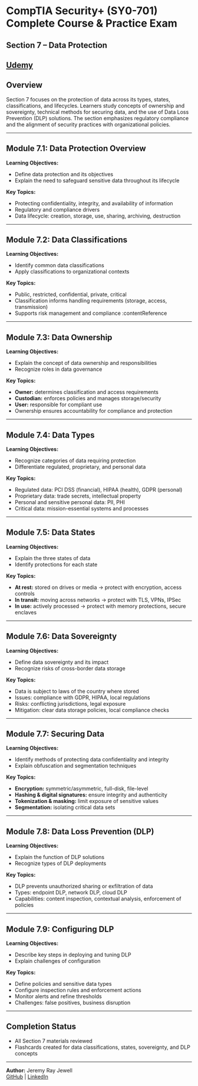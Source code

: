 # CompTIA Security+ (SY0-701) Complete Course & Practice Exam  
## Section 7 – Data Protection  

[Udemy](https://www.udemy.com/course/securityplus/)  
---

## Overview  
Section 7 focuses on the protection of data across its types, states, classifications, and lifecycles. Learners study concepts of ownership and sovereignty, technical methods for securing data, and the use of Data Loss Prevention (DLP) solutions. The section emphasizes regulatory compliance and the alignment of security practices with organizational policies.  

---

## Module 7.1: Data Protection Overview  
**Learning Objectives:**  
- Define data protection and its objectives  
- Explain the need to safeguard sensitive data throughout its lifecycle  

**Key Topics:**  
- Protecting confidentiality, integrity, and availability of information  
- Regulatory and compliance drivers  
- Data lifecycle: creation, storage, use, sharing, archiving, destruction 

---

## Module 7.2: Data Classifications  
**Learning Objectives:**  
- Identify common data classifications  
- Apply classifications to organizational contexts  

**Key Topics:**  
- Public, restricted, confidential, private, critical  
- Classification informs handling requirements (storage, access, transmission)  
- Supports risk management and compliance :contentReference

---

## Module 7.3: Data Ownership  
**Learning Objectives:**  
- Explain the concept of data ownership and responsibilities  
- Recognize roles in data governance  

**Key Topics:**  
- **Owner:** determines classification and access requirements  
- **Custodian:** enforces policies and manages storage/security  
- **User:** responsible for compliant use  
- Ownership ensures accountability for compliance and protection

---

## Module 7.4: Data Types  
**Learning Objectives:**  
- Recognize categories of data requiring protection  
- Differentiate regulated, proprietary, and personal data  

**Key Topics:**  
- Regulated data: PCI DSS (financial), HIPAA (health), GDPR (personal)  
- Proprietary data: trade secrets, intellectual property  
- Personal and sensitive personal data: PII, PHI  
- Critical data: mission-essential systems and processes

---

## Module 7.5: Data States  
**Learning Objectives:**  
- Explain the three states of data  
- Identify protections for each state  

**Key Topics:**  
- **At rest:** stored on drives or media → protect with encryption, access controls  
- **In transit:** moving across networks → protect with TLS, VPNs, IPSec  
- **In use:** actively processed → protect with memory protections, secure enclaves

---

## Module 7.6: Data Sovereignty  
**Learning Objectives:**  
- Define data sovereignty and its impact  
- Recognize risks of cross-border data storage  

**Key Topics:**  
- Data is subject to laws of the country where stored  
- Issues: compliance with GDPR, HIPAA, local regulations  
- Risks: conflicting jurisdictions, legal exposure  
- Mitigation: clear data storage policies, local compliance checks

---

## Module 7.7: Securing Data  
**Learning Objectives:**  
- Identify methods of protecting data confidentiality and integrity  
- Explain obfuscation and segmentation techniques  

**Key Topics:**  
- **Encryption:** symmetric/asymmetric, full-disk, file-level  
- **Hashing & digital signatures:** ensure integrity and authenticity  
- **Tokenization & masking:** limit exposure of sensitive values  
- **Segmentation:** isolating critical data sets

---

## Module 7.8: Data Loss Prevention (DLP)  
**Learning Objectives:**  
- Explain the function of DLP solutions  
- Recognize types of DLP deployments  

**Key Topics:**  
- DLP prevents unauthorized sharing or exfiltration of data  
- Types: endpoint DLP, network DLP, cloud DLP  
- Capabilities: content inspection, contextual analysis, enforcement of policies 

---

## Module 7.9: Configuring DLP  
**Learning Objectives:**  
- Describe key steps in deploying and tuning DLP  
- Explain challenges of configuration  

**Key Topics:**  
- Define policies and sensitive data types  
- Configure inspection rules and enforcement actions  
- Monitor alerts and refine thresholds  
- Challenges: false positives, business disruption

---

## Completion Status  
- All Section 7 materials reviewed  
- Flashcards created for data classifications, states, sovereignty, and DLP concepts  

---

**Author:** Jeremy Ray Jewell  
[GitHub](https://github.com/jeremyrayjewell) | [LinkedIn](https://www.linkedin.com/in/jeremyrayjewell)  
